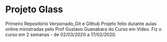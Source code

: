 # Projeto Glass
 Primeiro Repositório Versionado_Git e Github
Projeto feito durante aulas online ministradas pelo Prof Gustavo Guanabara do Curso em Vídeo. Fiz o curso em 2 semanas - de 02/03/2020 a 17/02/2020.